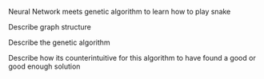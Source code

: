 Neural Network meets genetic algorithm to learn how to play snake

Describe graph structure 

Describe the genetic algorithm 

Describe how its counterintuitive for this algorithm to have found a good or good enough solution
